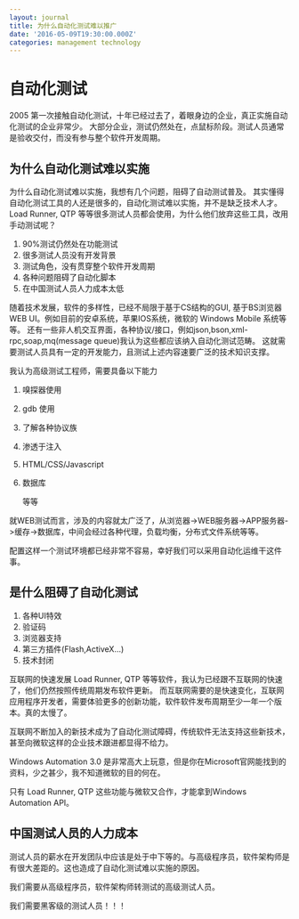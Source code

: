 ```yaml
---
layout: journal
title: 为什么自动化测试难以推广
date: '2016-05-09T19:30:00.000Z'
categories: management technology
---
```


# 自动化测试

2005 第一次接触自动化测试，十年已经过去了，着眼身边的企业，真正实施自动化测试的企业非常少。 大部分企业，测试仍然处在，点鼠标阶段。测试人员通常是验收交付，而没有参与整个软件开发周期。

## 为什么自动化测试难以实施

为什么自动化测试难以实施，我想有几个问题，阻碍了自动测试普及。 其实懂得自动化测试工具的人还是很多的，自动化测试难以实施，并不是缺乏技术人才。Load Runner, QTP 等等很多测试人员都会使用，为什么他们放弃这些工具，改用手动测试呢？

1. 90%测试仍然处在功能测试
2. 很多测试人员没有开发背景
3. 测试角色，没有贯穿整个软件开发周期
4. 各种问题阻碍了自动化脚本
5. 在中国测试人员人力成本太低

随着技术发展，软件的多样性，已经不局限于基于CS结构的GUI, 基于BS浏览器WEB UI。例如目前的安卓系统，苹果IOS系统，微软的 Windows Mobile 系统等等。 还有一些非人机交互界面，各种协议/接口，例如json,bson,xml-rpc,soap,mq\(message queue\)我认为这些都应该纳入自动化测试范畴。 这就需要测试人员具有一定的开发能力，且测试上述内容速要广泛的技术知识支撑。

我认为高级测试工程师，需要具备以下能力

1. 嗅探器使用
2. gdb 使用
3. 了解各种协议族
4. 渗透于注入
5. HTML/CSS/Javascript
6. 数据库

   等等

就WEB测试而言，涉及的内容就太广泛了，从浏览器-&gt;WEB服务器-&gt;APP服务器-&gt;缓存-&gt;数据库，中间会经过各种代理，负载均衡，分布式文件系统等等。

配置这样一个测试环境都已经非常不容易，幸好我们可以采用自动化运维干这件事。

## 是什么阻碍了自动化测试

1. 各种UI特效
2. 验证码
3. 浏览器支持
4. 第三方插件\(Flash,ActiveX...\)
5. 技术封闭

互联网的快速发展 Load Runner, QTP 等等软件，我认为已经跟不互联网的快速了，他们仍然按照传统周期发布软件更新。 而互联网需要的是快速变化，互联网应用程序开发者，需要体验更多的创新功能，软件软件发布周期至少一年一个版本。真的太慢了。

互联网不断加入的新技术成为了自动化测试障碍，传统软件无法支持这些新技术，甚至向微软这样的企业技术跟进都显得不给力。

Windows Automation 3.0 是非常高大上玩意，但是你在Microsoft官网能找到的资料，少之甚少，我不知道微软的目的何在。

只有 Load Runner, QTP 这些功能与微软又合作，才能拿到Windows Automation API。

## 中国测试人员的人力成本

测试人员的薪水在开发团队中应该是处于中下等的。与高级程序员，软件架构师是有很大差距的。这也造成了自动化测试难以实施的原因。

我们需要从高级程序员，软件架构师转测试的高级测试人员。

我们需要黑客级的测试人员！！！

